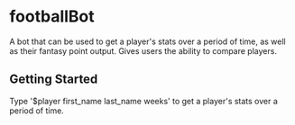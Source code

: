 # footballBot
A bot that can be used to get a player's stats over a period of time, as well as their fantasy point output. Gives users the ability to compare players. 

## Getting Started
Type '$player first_name last_name weeks' to get a player's stats over a period of time. 
